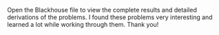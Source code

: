Open the Blackhouse file to view the complete results and detailed derivations of the problems.
I found these problems very interesting and learned a lot while working through them.
Thank you!
